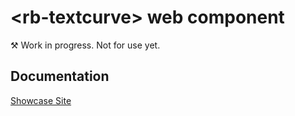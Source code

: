 # &lt;rb-textcurve&gt; web component
&#9874; Work in progress. Not for use yet.

## Documentation
[Showcase Site](https://rapid-build-ui.io/)